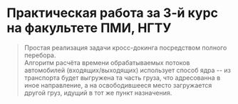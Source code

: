 # Практическая работа за 3-й курс на факультете ПМИ, НГТУ

> Простая реализация задачи кросс-докинга посредством полного перебора.  
Алгоритм расчёта времени обрабатываемых потоков автомобилей (входящих/выходящих) использует способ ядра -- из транспорта будет выгружена та  часть груза, что адресованна в иное направление, а на освободившееся место загружается другой груз, идущий в тот же пункт назначения.
